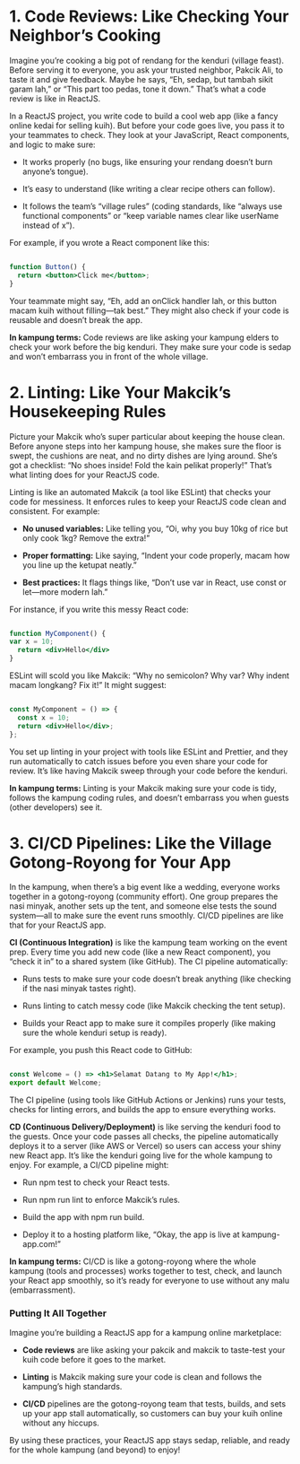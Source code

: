 # 1. Code Reviews: Like Checking Your Neighbor’s Cooking
Imagine you’re cooking a big pot of rendang for the kenduri (village feast). Before serving it to everyone, you ask your trusted neighbor, Pakcik Ali, to taste it and give feedback. Maybe he says, “Eh, sedap, but tambah sikit garam lah,” or “This part too pedas, tone it down.” That’s what a code review is like in ReactJS.

In a ReactJS project, you write code to build a cool web app (like a fancy online kedai for selling kuih). But before your code goes live, you pass it to your teammates to check. They look at your JavaScript, React components, and logic to make sure:
* It works properly (no bugs, like ensuring your rendang doesn’t burn anyone’s tongue).

* It’s easy to understand (like writing a clear recipe others can follow).

* It follows the team’s “village rules” (coding standards, like “always use functional components” or “keep variable names clear like userName instead of x”).

For example, if you wrote a React component like this:
```jsx

function Button() {
  return <button>Click me</button>;
}
```
Your teammate might say, “Eh, add an onClick handler lah, or this button macam kuih without filling—tak best.” They might also check if your code is reusable and doesn’t break the app.

**In kampung terms:** Code reviews are like asking your kampung elders to check your work before the big kenduri. They make sure your code is sedap and won’t embarrass you in front of the whole village.

# 2. Linting: Like Your Makcik’s Housekeeping Rules
Picture your Makcik who’s super particular about keeping the house clean. Before anyone steps into her kampung house, she makes sure the floor is swept, the cushions are neat, and no dirty dishes are lying around. She’s got a checklist: “No shoes inside! Fold the kain pelikat properly!” That’s what linting does for your ReactJS code.

Linting is like an automated Makcik (a tool like ESLint) that checks your code for messiness. It enforces rules to keep your ReactJS code clean and consistent. For example:
* **No unused variables:** Like telling you, “Oi, why you buy 10kg of rice but only cook 1kg? Remove the extra!”

* **Proper formatting:** Like saying, “Indent your code properly, macam how you line up the ketupat neatly.”

* **Best practices:** It flags things like, “Don’t use var in React, use const or let—more modern lah.”

For instance, if you write this messy React code:
```jsx

function MyComponent() {
var x = 10;
  return <div>Hello</div>
}
```
ESLint will scold you like Makcik: “Why no semicolon? Why var? Why indent macam longkang? Fix it!” It might suggest:
```jsx

const MyComponent = () => {
  const x = 10;
  return <div>Hello</div>;
};
```
You set up linting in your project with tools like ESLint and Prettier, and they run automatically to catch issues before you even share your code for review. It’s like having Makcik sweep through your code before the kenduri.

**In kampung terms:** Linting is your Makcik making sure your code is tidy, follows the kampung coding rules, and doesn’t embarrass you when guests (other developers) see it.
# 3. CI/CD Pipelines: Like the Village Gotong-Royong for Your App
In the kampung, when there’s a big event like a wedding, everyone works together in a gotong-royong (community effort). One group prepares the nasi minyak, another sets up the tent, and someone else tests the sound system—all to make sure the event runs smoothly. CI/CD pipelines are like that for your ReactJS app.

**CI (Continuous Integration)** is like the kampung team working on the event prep. Every time you add new code (like a new React component), you “check it in” to a shared system (like GitHub). The CI pipeline automatically:
* Runs tests to make sure your code doesn’t break anything (like checking if the nasi minyak tastes right).

* Runs linting to catch messy code (like Makcik checking the tent setup).

* Builds your React app to make sure it compiles properly (like making sure the whole kenduri setup is ready).

For example, you push this React code to GitHub:
```jsx

const Welcome = () => <h1>Selamat Datang to My App!</h1>;
export default Welcome;
```
The CI pipeline (using tools like GitHub Actions or Jenkins) runs your tests, checks for linting errors, and builds the app to ensure everything works.

**CD (Continuous Delivery/Deployment)** is like serving the kenduri food to the guests. Once your code passes all checks, the pipeline automatically deploys it to a server (like AWS or Vercel) so users can access your shiny new React app. It’s like the kenduri going live for the whole kampung to enjoy.
For example, a CI/CD pipeline might:
* Run npm test to check your React tests.

* Run npm run lint to enforce Makcik’s rules.

* Build the app with npm run build.

* Deploy it to a hosting platform like, “Okay, the app is live at kampung-app.com!”

**In kampung terms:** CI/CD is like a gotong-royong where the whole kampung (tools and processes) works together to test, check, and launch your React app smoothly, so it’s ready for everyone to use without any malu (embarrassment).
### Putting It All Together
Imagine you’re building a ReactJS app for a kampung online marketplace:
* **Code reviews** are like asking your pakcik and makcik to taste-test your kuih code before it goes to the market.

* **Linting** is Makcik making sure your code is clean and follows the kampung’s high standards.

* **CI/CD** pipelines are the gotong-royong team that tests, builds, and sets up your app stall automatically, so customers can buy your kuih online without any hiccups.

By using these practices, your ReactJS app stays sedap, reliable, and ready for the whole kampung (and beyond) to enjoy! 

